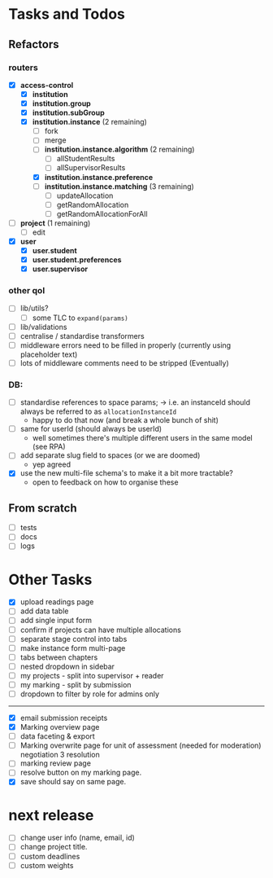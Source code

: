 # Tasks and Todos

## Refactors

### routers

- [x] **access-control** <!-- ok -->
  - [x] **institution** <!-- ok -->
  - [x] **institution.group** <!-- ok -->
  - [x] **institution.subGroup** <!-- ok -->
  - [x] **institution.instance** (2 remaining)
    - [ ] fork <!-- pin -->
    - [ ] merge <!-- pin -->
    - [ ] **institution.instance.algorithm** (2 remaining)
      - [ ] allStudentResults
      - [ ] allSupervisorResults
    - [x] **institution.instance.preference** <!-- ok -->
    - [ ] **institution.instance.matching** (3 remaining)
      - [ ] updateAllocation
      - [ ] getRandomAllocation <!-- pin -->
      - [ ] getRandomAllocationForAll <!-- pin -->
- [ ] **project** (1 remaining)
  - [ ] edit
- [x] **user** <!-- ok -->
  - [x] **user.student** <!-- ok -->
  - [x] **user.student.preferences** <!-- ok -->
  - [x] **user.supervisor** <!-- ok -->

### other qol

- [ ] lib/utils?
  - [ ] some TLC to `expand(params)`
- [ ] lib/validations
- [ ] centralise / standardise transformers
- [ ] middleware errors need to be filled in properly (currently using placeholder text)
- [ ] lots of middleware comments need to be stripped (Eventually)

### DB:

- [ ] standardise references to space params;
      -> i.e. an instanceId should always be referred to as `allocationInstanceId`
  - happy to do that now (and break a whole bunch of shit)
- [ ] same for userId (should always be userId)
  - well sometimes there's multiple different users in the same model (see RPA)
- [ ] add separate slug field to spaces (or we are doomed)
  - yep agreed
- [x] use the new multi-file schema's to make it a bit more tractable?
  - open to feedback on how to organise these

## From scratch

<!-- important but not urgent -->

- [ ] tests
- [ ] docs
- [ ] logs

# Other Tasks

- [x] upload readings page
- [ ] add data table
- [ ] add single input form
- [ ] confirm if projects can have multiple allocations
- [ ] separate stage control into tabs
- [ ] make instance form multi-page
- [ ] tabs between chapters
- [ ] nested dropdown in sidebar
- [ ] my projects - split into supervisor + reader
- [ ] my marking - split by submission
- [ ] dropdown to filter by role for admins only

---

- [x] email submission receipts
- [x] Marking overview page
- [ ] data faceting & export
- [ ] Marking overwrite page for unit of assessment (needed for moderation)
      negotiation 3 resolution
- [ ] marking review page
- [ ] resolve button on my marking page.
- [x] save should say on same page.

# next release

- [ ] change user info (name, email, id)
- [ ] change project title.
- [ ] custom deadlines
- [ ] custom weights
